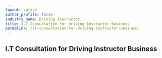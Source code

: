 ```yaml
---
layout: splash 
author_profile: false 
industry_name: Driving Instructor
title: I.T Consultation for Driving Instructor Business
permalink: /it-consultation-for-driving-instructor-business
---
```


## I.T Consultation for Driving Instructor Business